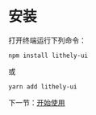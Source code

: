 # 安装

打开终端运行下列命令：

```
npm install lithely-ui
```

或

```
yarn add lithely-ui
```

下一节：[开始使用](#/doc/get-started)

